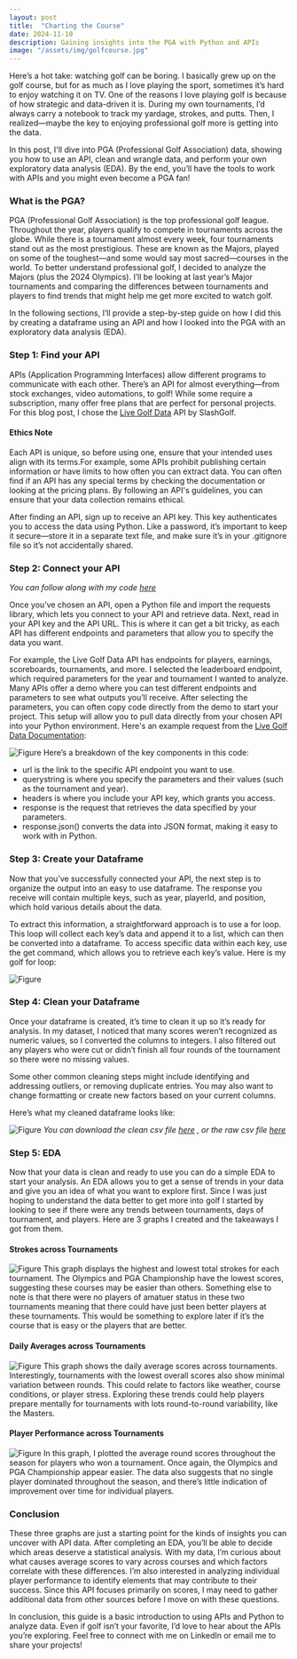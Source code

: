 ```yaml
---
layout: post
title:  "Charting the Course"
date: 2024-11-10
description: Gaining insights into the PGA with Python and APIs   
image: "/assets/img/golfcourse.jpg"
---
```


<span class="dropcap">H</span>ere’s a hot take: watching golf can be boring. I basically grew up on the golf course, but for as much as I love playing the sport, sometimes it’s hard to enjoy watching it on TV. One of the reasons I love playing golf is because of how strategic and data-driven it is. During my own tournaments, I’d always carry a notebook to track my yardage, strokes, and putts. Then, I realized—maybe the key to enjoying professional golf more is getting into the data.

In this post, I'll dive into PGA (Professional Golf Association) data, showing you how to use an API, clean and wrangle data, and perform your own exploratory data analysis (EDA). By the end, you’ll have the tools to work with APIs and you might even become a PGA fan!

### What is the PGA?
 PGA (Professional Golf Association) is the top professional golf league. Throughout the year, players qualify to compete in tournaments across the globe. While there is a tournament almost every week, four tournaments stand out as the most prestigious. These are known as the Majors, played on some of the toughest—and some would say most sacred—courses in the world. To better understand professional golf, I decided to analyze the Majors (plus the 2024 Olympics). I’ll be looking at last year’s Major tournaments and comparing the differences between tournaments and players to find trends that might help me get more excited to watch golf.

In the following sections, I’ll provide a step-by-step guide on how I did this by creating a dataframe using an API and how I looked into the PGA with an exploratory data analysis (EDA).

### Step 1: Find your API
APIs (Application Programming Interfaces) allow different programs to communicate with each other. There’s an API for almost everything—from stock exchanges, video automations, to golf! While some require a subscription, many offer free plans that are perfect for personal projects. For this blog post, I chose the [Live Golf Data](https://rapidapi.com/slashgolf/api/live-golf-data) API by SlashGolf.

#### Ethics Note
Each API is unique, so before using one, ensure that your intended uses align with its terms.For example, some APIs prohibit publishing certain information or have limits to how often you can extract data. You can often find if an API has any special terms by checking the documentation or looking at the pricing plans. By following an API's guidelines, you can ensure that your data collection remains ethical. 

After finding an API, sign up to receive an API key. This key authenticates you to access the data using Python. Like a password, it’s important to keep it secure—store it in a separate text file, and make sure it’s in your .gitignore file so it’s not accidentally shared.

### Step 2: Connect your API
*You can follow along with my code [here](https://github.com/annafellars/GolfOlympics)*

Once you’ve chosen an API, open a Python file and import the requests library, which lets you connect to your API and retrieve data. Next, read in your API key and the API URL. This is where it can get a bit tricky, as each API has different endpoints and parameters that allow you to specify the data you want.

For example, the Live Golf Data API has endpoints for players, earnings, scoreboards, tournaments, and more. I selected the leaderboard endpoint, which required parameters for the year and tournament I wanted to analyze. Many APIs offer a demo where you can test different endpoints and parameters to see what outputs you’ll receive. After selecting the parameters, you can often copy code directly from the demo to start your project. This setup will allow you to pull data directly from your chosen API into your Python environment. Here's an example request from the [Live Golf Data Documentation](https://rapidapi.com/slashgolf/api/live-golf-data/playground/apiendpoint_8a041a6a-98bc-4ed2-95af-4dcdb76f7c66):

![Figure]({{site.url}}/{{site.baseurl}}/assets/img/requests.jpg)
Here’s a breakdown of the key components in this code:
- url is the link to the specific API endpoint you want to use.
- querystring is where you specify the parameters and their values (such as the tournament and year).
- headers is where you include your API key, which grants you access.
- response is the request that retrieves the data specified by your parameters.
- response.json() converts the data into JSON format, making it easy to work with in Python.

### Step 3: Create your Dataframe
Now that you’ve successfully connected your API, the next step is to organize the output into an easy to use dataframe. The response you receive will contain multiple keys, such as year, playerId, and position, which hold various details about the data. 

To extract this information, a straightforward approach is to use a for loop. This loop will collect each key’s data and append it to a list, which can then be converted into a dataframe. To access specific data within each key, use the get command, which allows you to retrieve each key’s value. Here is my golf for loop:

![Figure]({{site.url}}/{{site.baseurl}}/assets/img/forloop.jpg)

### Step 4: Clean your Dataframe
Once your dataframe is created, it’s time to clean it up so it’s ready for analysis. In my dataset, I noticed that many scores weren’t recognized as numeric values, so I converted the columns to integers. I also filtered out any players who were cut or didn’t finish all four rounds of the tournament so there were no missing values.

Some other common cleaning steps might include identifying and addressing outliers, or removing duplicate entries. You may also want to change formatting or create new factors based on your current columns.

Here’s what my cleaned dataframe looks like:

![Figure]({{site.url}}/{{site.baseurl}}/assets/img/cleandataframe.jpg)
*You can download the clean csv file [here](https://github.com/annafellars/GolfOlympics/blob/main/clean_scoreboard_df.csv) , or the raw csv file [here](https://github.com/annafellars/GolfOlympics/blob/main/raw_scoreboard_df.csv)*

### Step 5: EDA
Now that your data is clean and ready to use you can do a simple EDA to start your analysis. An EDA allows you to get a sense of trends in your data and give you an idea of what you want to explore first. Since I was just hoping to understand the data better to get more into golf I started by looking to see if there were any trends between tournaments, days of tournament, and players. Here are 3 graphs I created and the takeaways I got from them. 


#### Strokes across Tournaments
![Figure]({{site.url}}/{{site.baseurl}}/assets/img/strokecount.jpg)
This graph displays the highest and lowest total strokes for each tournament. The Olympics and PGA Championship have the lowest scores, suggesting these courses may be easier than others. Something else to note is that there were no players of amatuer status in these two tournaments meaning that there could have just been better players at these tournaments. This would be something to explore later if it’s the course that is easy or the players that are better.

#### Daily Averages across Tournaments
![Figure]({{site.url}}/{{site.baseurl}}/assets/img/rounds.jpg)
This graph shows the daily average scores across tournaments. Interestingly, tournaments with the lowest overall scores also show minimal variation between rounds. This could relate to factors like weather, course conditions, or player stress. Exploring these trends could help players prepare mentally for tournaments with lots round-to-round variability, like the Masters.

#### Player Performance across Tournaments
![Figure]({{site.url}}/{{site.baseurl}}/assets/img/players.jpg)
In this graph, I plotted the average round scores throughout the season for players who won a tournament. Once again, the Olympics and PGA Championship appear easier. The data also suggests that no single player dominated throughout the season, and there’s little indication of improvement over time for individual players.

### Conclusion
These three graphs are just a starting point for the kinds of insights you can uncover with API data. After completing an EDA, you’ll be able to decide which areas deserve a statistical analysis. With my data, I’m curious about what causes average scores to vary across courses and which factors correlate with these differences. I’m also interested in analyzing individual player performance to identify elements that may contribute to their success. Since this API focuses primarily on scores, I may need to gather additional data from other sources before I move on with these questions.

In conclusion, this guide is a basic introduction to using APIs and Python to analyze data. Even if golf isn’t your favorite, I’d love to hear about the APIs you’re exploring. Feel free to connect with me on LinkedIn or email me to share your projects!



